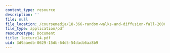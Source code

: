 ```yaml
---
content_type: resource
description: ''
file: null
file_location: /coursemedia/18-366-random-walks-and-diffusion-fall-2006/3d9aaedb062915db64d554dacb6aa8b9_lecture14.pdf
file_type: application/pdf
resourcetype: Document
title: lecture14.pdf
uid: 3d9aaedb-0629-15db-64d5-54dacb6aa8b9
---
```

